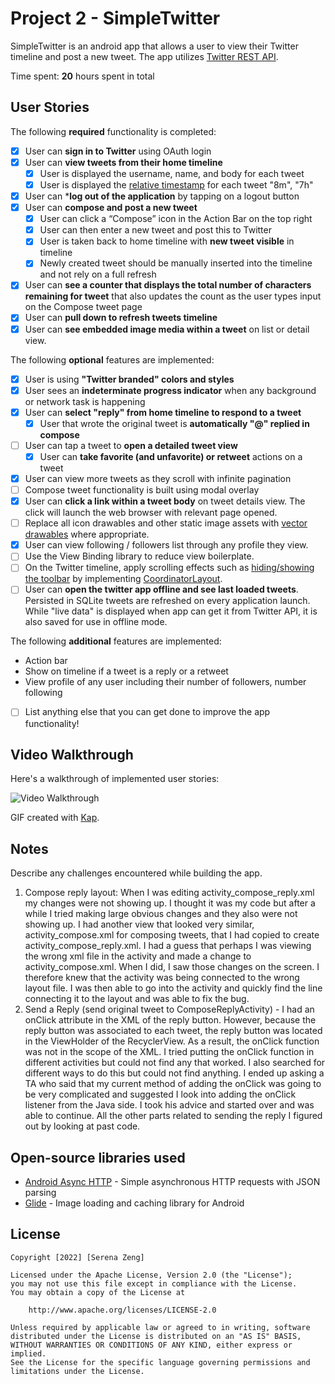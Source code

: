 # Project 2 - SimpleTwitter

SimpleTwitter is an android app that allows a user to view their Twitter timeline and post a new tweet. The app utilizes [Twitter REST API](https://dev.twitter.com/rest/public).

Time spent: **20** hours spent in total

## User Stories

The following **required** functionality is completed:

* [X] User can **sign in to Twitter** using OAuth login
* [X] User can **view tweets from their home timeline**
    * [X] User is displayed the username, name, and body for each tweet
    * [X] User is displayed the [relative timestamp](https://gist.github.com/nesquena/f786232f5ef72f6e10a7) for each tweet "8m", "7h"
* [X] User can ***log out of the application** by tapping on a logout button
* [X] User can **compose and post a new tweet**
    * [X] User can click a “Compose” icon in the Action Bar on the top right
    * [X] User can then enter a new tweet and post this to Twitter
    * [X] User is taken back to home timeline with **new tweet visible** in timeline
    * [X] Newly created tweet should be manually inserted into the timeline and not rely on a full refresh
* [X] User can **see a counter that displays the total number of characters remaining for tweet** that also updates the count as the user types input on the Compose tweet page
* [X] User can **pull down to refresh tweets timeline**
* [X] User can **see embedded image media within a tweet** on list or detail view.

The following **optional** features are implemented:

* [X] User is using **"Twitter branded" colors and styles**
* [X] User sees an **indeterminate progress indicator** when any background or network task is happening
* [X] User can **select "reply" from home timeline to respond to a tweet**
    * [X] User that wrote the original tweet is **automatically "@" replied in compose**
* [ ] User can tap a tweet to **open a detailed tweet view**
    * [X] User can **take favorite (and unfavorite) or retweet** actions on a tweet
* [X] User can view more tweets as they scroll with infinite pagination
* [ ] Compose tweet functionality is built using modal overlay
* [X] User can **click a link within a tweet body** on tweet details view. The click will launch the web browser with relevant page opened.
* [ ] Replace all icon drawables and other static image assets with [vector drawables](http://guides.codepath.org/android/Drawables#vector-drawables) where appropriate.
* [X] User can view following / followers list through any profile they view.
* [ ] Use the View Binding library to reduce view boilerplate.
* [ ] On the Twitter timeline, apply scrolling effects such as [hiding/showing the toolbar](http://guides.codepath.org/android/Using-the-App-ToolBar#reacting-to-scroll) by implementing [CoordinatorLayout](http://guides.codepath.org/android/Handling-Scrolls-with-CoordinatorLayout#responding-to-scroll-events).
* [ ] User can **open the twitter app offline and see last loaded tweets**. Persisted in SQLite tweets are refreshed on every application launch. While "live data" is displayed when app can get it from Twitter API, it is also saved for use in offline mode.

The following **additional** features are implemented:
* Action bar
* Show on timeline if a tweet is a reply or a retweet
* View profile of any user including their number of followers, number following

* [ ] List anything else that you can get done to improve the app functionality!

## Video Walkthrough

Here's a walkthrough of implemented user stories:

<img src='https://i.imgur.com/JrNVSZi.gif' title='Video Walkthrough' width='' alt='Video Walkthrough' />

GIF created with [Kap](https://getkap.co/).

## Notes

Describe any challenges encountered while building the app.

1. Compose reply layout: When I was editing activity_compose_reply.xml my changes were not showing up. I thought it was my code but after a while I tried making large obvious changes and they also were not showing up. I had another view that looked very similar, activity_compose.xml for composing tweets, that I had copied to create activity_compose_reply.xml. I had a guess that perhaps I was viewing the wrong xml file in the activity and made a change to activity_compose.xml. When I did, I saw those changes on the screen. I therefore knew that the activity was being connected to the wrong layout file. I was then able to go into the activity and quickly find the line connecting it to the layout and was able to fix the bug.
2. Send a Reply (send original tweet to ComposeReplyActivity) - I had an onClick attribute in the XML of the reply button. However, because the reply button was associated to each tweet, the reply button was located in the ViewHolder of the RecyclerView. As a result, the onClick function was not in the scope of the XML. I tried putting the onClick function in different activities but could not find any that worked. I also searched for different ways to do this but could not find anything. I ended up asking a TA who said that my current method of adding the onClick was going to be very complicated and suggested I look into adding the onClick listener from the Java side. I took his advice and started over and was able to continue. All the other parts related to sending the reply I figured out by looking at past code.

## Open-source libraries used

* [Android Async HTTP](https://github.com/loopj/android-async-http) - Simple asynchronous HTTP requests with JSON parsing
* [Glide](https://github.com/bumptech/glide) - Image loading and caching library for Android

## License

    Copyright [2022] [Serena Zeng]

    Licensed under the Apache License, Version 2.0 (the "License");
    you may not use this file except in compliance with the License.
    You may obtain a copy of the License at

        http://www.apache.org/licenses/LICENSE-2.0

    Unless required by applicable law or agreed to in writing, software
    distributed under the License is distributed on an "AS IS" BASIS,
    WITHOUT WARRANTIES OR CONDITIONS OF ANY KIND, either express or implied.
    See the License for the specific language governing permissions and
    limitations under the License.